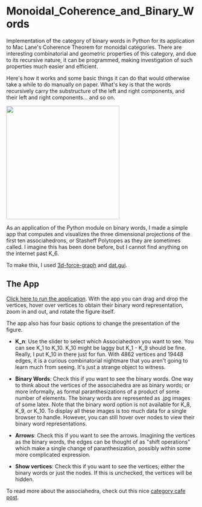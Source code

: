 # Monoidal_Coherence_and_Binary_Words
Implementation of the category of binary words in Python for its application to Mac Lane's Coherence Theorem for monoidal categories. There are interesting combinatorial and geometric properties of this category, and due to its recursive nature, it can be programmed, making investigation of such properties much easier and efficient.

Here's how it works and some basic things it can do that would otherwise take a while to do manually on paper. What's key is that the words recursively carry the substructure of the left and right components, and their left and right components... and so on.

<img src="https://ltrujello.github.io/Monoidal_Coherence_and_Binary_Words/binary_word_Class/gif/demo.gif" height="300px" />

As an application of the Python module on binary words, I made a simple app that computes and visualizes the three dimensional projections of the first ten associahedrons, or Stasheff Polytopes as they are sometimes called. I imagine this has been done before, but I cannot find anything on the internet past K_6. 

To make this, I used [3d-force-graph](https://github.com/vasturiano/3d-force-graph) and [dat.gui](https://github.com/dataarts/dat.gui).

## The App
[Click here to run the application](https://ltrujello.github.io/Monoidal_Coherence_and_Binary_Words/associahedra_in_3D/).
With the app you can drag and drop the vertices, hover over vertices to obtain their binary word representation, zoom in and out, and rotate the figure itself. 

The app also has four basic options to change the presentation of the figure. 
* **K_n**: Use the slider to select which Associahedron you want to see. You can see K_1 to K_10. K_10 might be laggy but K_1 - K_9 should be fine. Really, I put K_10 in there just for fun. With 4862 vertices and 19448 edges, it is a curious combinatorial nightmare that you aren't going to learn much from seeing. It's just a strange object to witness.

* **Binary Words**: Check this if you want to see the binary words. One way to think about the vertices of the associahedra are as binary words; or more informally, as formal paranthesizations of a product of some number of elements. The binary words are represented as .jpg images of some latex. Note that the binary word option is not available for K_8, K_9, or K_10. To display all these images is too much data for a single browser to handle. However, you can still hover over nodes to view their binary word representations.

* **Arrows**: Check this if you want to see the arrows. Imagining the vertices as the binary words, the edges can be thought of as "shift operations" which make a single change of paranthesization, possibly within some more complicated expression. 

* **Show vertices**: Check this if you want to see the vertices; either the binary words or just the nodes. If this is unchecked, the vertices will be hidden. 

To read more about the associahedra, check out this nice [category cafe post](https://golem.ph.utexas.edu/category/2018/01/more_secrets_of_the_associahed.html). 
